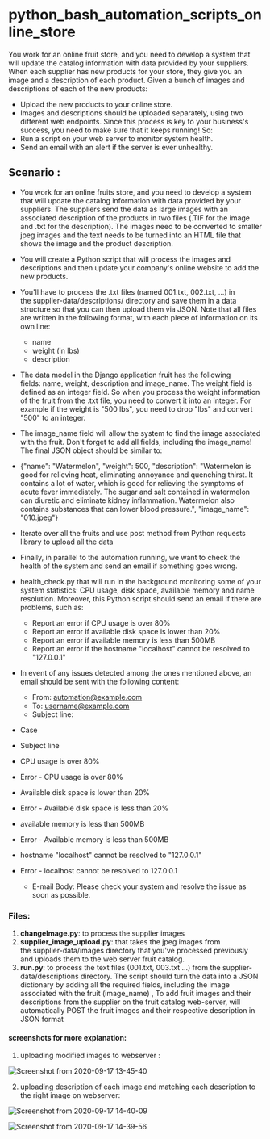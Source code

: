 # python_bash_automation_scripts_online_store 
You work for an online fruit store, and you need to develop a system that will update the catalog information with data provided by your suppliers. When each supplier has new products for your store, they give you an image and a description of each product. Given a bunch of images and descriptions of each of the new products: 
* Upload the new products to your online store. 
* Images and descriptions should be uploaded separately, using two different web endpoints. Since this process is key to your business's success, you need to make sure that it keeps running! So:
* Run a script on your web server to monitor system health.
* Send an email with an alert if the server is ever unhealthy.
## Scenario :
* You work for an online fruits store, and you need to develop a system that will update the catalog information with data provided by your suppliers. The suppliers send the data as large images with an associated description of the products in two files (.TIF for the image and .txt for the description). The images need to be converted to smaller jpeg images and the text needs to be turned into an HTML file that shows the image and the product description.
* You will create a Python script that will process the images and descriptions and then update your company's online website to add the new products.
* You'll have to process the .txt files (named 001.txt, 002.txt, ...) in the supplier-data/descriptions/ directory and save them in a data structure so that you can then upload them via JSON. Note that all files are written in the following format, with each piece of information on its own line:
    * name
    * weight (in lbs)
    * description
* The data model in the Django application fruit has the following fields: name, weight, description and image_name. The weight field is defined as an integer field. So when you process the weight information of the fruit from the .txt file, you need to convert it into an integer. For example if the weight is "500 lbs", you need to drop "lbs" and convert "500" to an integer.
* The image_name field will allow the system to find the image associated with the fruit. Don't forget to add all fields, including the image_name! The final JSON object should be similar to:
* {"name": "Watermelon", "weight": 500, "description": "Watermelon is good for relieving heat, eliminating annoyance and quenching thirst. It contains a lot of water, which is good for relieving the symptoms of acute fever immediately. The sugar and salt contained in watermelon can diuretic and eliminate kidney inflammation. Watermelon also contains substances that can lower blood pressure.", "image_name": "010.jpeg"}
* Iterate over all the fruits and use post method from Python requests library to upload all the data
* Finally, in parallel to the automation running, we want to check the health of the system and send an email if something goes wrong.
* health_check.py that will run in the background monitoring some of your system statistics: CPU usage, disk space, available memory and name resolution. Moreover, this Python script should send an email if there are problems, such as:
    * Report an error if CPU usage is over 80%
    * Report an error if available disk space is lower than 20%
    * Report an error if available memory is less than 500MB
    * Report an error if the hostname "localhost" cannot be resolved to "127.0.0.1"

* In event of any issues detected among the ones mentioned above, an email should be sent with the following content:
    * From: automation@example.com
    * To: username@example.com
    * Subject line:
* Case
* Subject line
* CPU usage is over 80%
* Error - CPU usage is over 80%
* Available disk space is lower than 20%
* Error - Available disk space is less than 20%
* available memory is less than 500MB
* Error - Available memory is less than 500MB
* hostname "localhost" cannot be resolved to "127.0.0.1"
* Error - localhost cannot be resolved to 127.0.0.1
    * E-mail Body: Please check your system and resolve the issue as soon as possible.

### Files: 
1. **changeImage.py**: to process the supplier images
2. **supplier_image_upload.py**: that takes the jpeg images from the supplier-data/images directory that you've processed previously and uploads them to the web server fruit catalog.
3. **run.py**: to process the text files (001.txt, 003.txt ...) from the supplier-data/descriptions directory. The script should turn the data into a JSON dictionary by adding all the required fields, including the image associated with the fruit (image_name) , To add fruit images and their descriptions from the supplier on the fruit catalog web-server, will automatically POST the fruit images and their respective description in JSON format

#### screenshots for more explanation: 

1. uploading modified images to webserver :

![Screenshot from 2020-09-17 13-45-40](https://user-images.githubusercontent.com/68178003/100703295-e6d3da80-33ab-11eb-861d-0d7ca57d38b1.png)

2. uploading description of each image and matching each description to the right image on webserver:

![Screenshot from 2020-09-17 14-40-09](https://user-images.githubusercontent.com/68178003/100708440-00c5eb00-33b5-11eb-8e27-5502831c135b.png)

![Screenshot from 2020-09-17 14-39-56](https://user-images.githubusercontent.com/68178003/100703288-e20f2680-33ab-11eb-8dde-1bbcf0b3deba.png)

